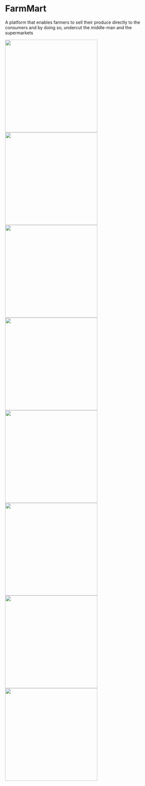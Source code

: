 # FarmMart
A platform that enables farmers to sell their produce directly to the consumers and by doing so, undercut the middle-man and the supermarkets


<img src="documentation/Landing Page.png" width="300"/><img src="documentation/Login.png" width="300"><img src="documentation/Logged in page.png" width="300"><img src="documentation/Send Message.png" width="300"/><img src="documentation/Add Store.png" width="300"/><img src="documentation/Browse Stores.png" width="300"/><img src="documentation/Contact Seller.png" width="300"/><img src="documentation/Messages.png" width="300"/>
